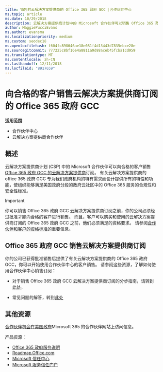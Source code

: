 ```yaml
---
title: 销售的云解决方案提供商的 Office 365 政府 GCC |合作伙伴中心
ms.topic: article
ms.date: 10/29/2018
description: 云解决方案提供商计划中的 Microsoft 合作伙伴可以销售 Office 365 政府 GCC 云解决方案提供商订阅向合格的客户。 Office 365 云解决方案提供商的政府 GCC 是一套适用于美国政府和政府承包商云工作效率服务。
author: MaggiePucciEvans
ms.author: evansma
ms.localizationpriority: medium
ms.custom: seodec18
ms.openlocfilehash: f604fc898646ae18e081f4d13443d7835ebce28e
ms.sourcegitcommit: 777225c8bf16e4a8811a9d88aceb45fcba1cd959
ms.translationtype: MT
ms.contentlocale: zh-CN
ms.lasthandoff: 12/11/2018
ms.locfileid: "8917659"
---
```

# <a name="sell-office-365-government-gcc-for-csp-subscriptions-to-qualified-customers"></a>向合格的客户销售云解决方案提供商订阅的 Office 365 政府 GCC

**适用范围**

-  合作伙伴中心
-  云解决方案提供商合作伙伴


## <a name="overview"></a>概述

云解决方案提供商计划 (CSP) 中的 Microsoft 合作伙伴可以向合格的客户销售[Office 365 政府 GCC 的云解决方案提供商](https://www.microsoft.com/microsoft-365/partners/governmentforCSP)订阅。 有关云解决方案提供商的 office 365 政府 GCC 专为我们政府机构的特有需求而设计提供所有的特性和功能，使组织能够满足美国政府分段的政府云社区中的 Office 365 服务的合规性和安全性标准。 

>[!IMPORTANT] 
>你可以销售 Office 365 政府 GCC 云解决方案提供商订阅之前，你的公司必须经过批准才能向合格的客户进行销售。 而且，客户可以购买和使用的云解决方案提供商订阅的 Office 365 政府 GCC 之前，他们必须满足的资格要求。 请参阅[合作伙伴和客户的资格标准](csp-gcc-validate.md)的重要信息。


## <a name="sell-office-365-government-gcc-for-csp-subscriptions"></a>Office 365 政府 GCC 销售云解决方案提供商订阅

你的公司已获得批准销售后提供了有关云解决方案提供商的 Office 365 政府 GCC，你可以开始使用合作伙伴中心的客户销售。 请参阅这些资源，了解如何使用合作伙伴中心销售订阅： 

-   对于销售 Office 365 政府 GCC 云解决方案提供商订阅的分步指南，请转到[此处](https://go.microsoft.com/fwlink/?linkid=2007323)。  

-   常见问题的解答，转到[此处](https://o365pp.blob.core.windows.net/media/Resources/GCC/Office%20365%20Government%20GCC%20for%20CSP%20Partner%20FAQ.docx)


## <a name="additional-resources"></a>其他资源

[合作伙伴机会在美国政府](https://www.microsoft.com/microsoft-365/partners/governmentforCSP)Microsoft 365 的合作伙伴网站上访问信息。

产品资源：

- [Office 365 政府服务说明](https://technet.microsoft.com/library/mt774581.aspx)
- [Roadmap.Office.com](https://products.office.com/business/office-365-roadmap)
- [Microsoft 信任中心](https://www.microsoft.com/TrustCenter/)
- [Microsoft 服务信任门户](https://aka.ms/STP)

